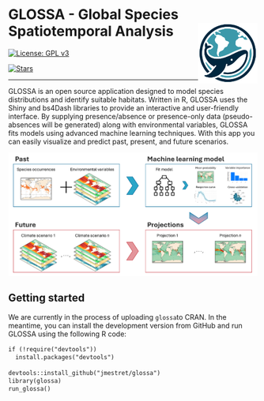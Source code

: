 # GLOSSA - Global Species Spatiotemporal Analysis <img src="inst/app/www/logo_glossa.png" align="right" alt="" width="120" />

[![License: GPL v3](https://img.shields.io/badge/License-GPL%20v3-blue.svg)](https://www.gnu.org/licenses/gpl-3.0)
<!--[![cran version](http://www.r-pkg.org/badges/version/glossa)](https://cran.r-project.org/package=DOYPAColors)-->
<!--[![cran downloads](http://cranlogs.r-pkg.org/badges/grand-total/glossa)](https://github.com/metacran/cranlogs.app)-->
[![Stars](https://img.shields.io/github/stars/jmestret/glossa.svg)](https://github.com/jmestret/glossa/stargazers)

***

GLOSSA is an open source application designed to model species distributions and identify suitable habitats. Written in R, GLOSSA uses the Shiny and bs4Dash libraries to provide an interactive and user-friendly interface. By supplying presence/absence or presence-only data (pseudo-absences will be generated) along with environmental variables, GLOSSA fits models using advanced machine learning techniques. With this app you can easily visualize and predict past, present, and future scenarios.

![short_workflow](https://github.com/jmestret/glossa/blob/main/inst/app/www/img/glossa_short_flowchart.png)

## Getting started

We are currently in the process of uploading `glossa`to CRAN. In the meantime, you can install the development version from GitHub and run GLOSSA using the following R code:

```{r}
if (!require("devtools")) 
  install.packages("devtools")

devtools::install_github("jmestret/glossa")
library(glossa)
run_glossa()
```



